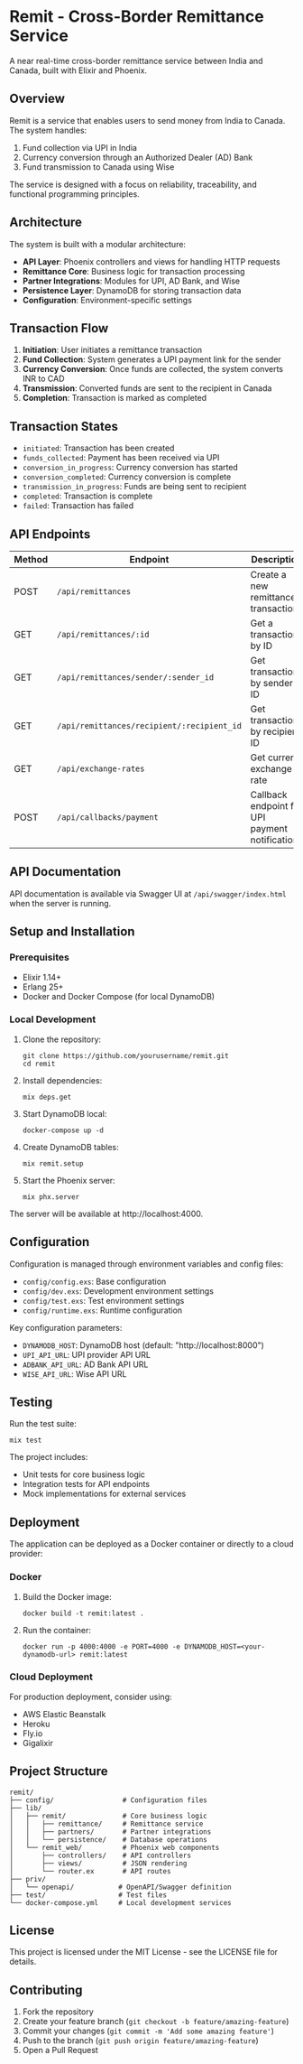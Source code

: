 # Remit - Cross-Border Remittance Service

A near real-time cross-border remittance service between India and Canada, built with Elixir and Phoenix.

## Overview

Remit is a service that enables users to send money from India to Canada. The system handles:

1. Fund collection via UPI in India
2. Currency conversion through an Authorized Dealer (AD) Bank
3. Fund transmission to Canada using Wise

The service is designed with a focus on reliability, traceability, and functional programming principles.

## Architecture

The system is built with a modular architecture:

- **API Layer**: Phoenix controllers and views for handling HTTP requests
- **Remittance Core**: Business logic for transaction processing
- **Partner Integrations**: Modules for UPI, AD Bank, and Wise
- **Persistence Layer**: DynamoDB for storing transaction data
- **Configuration**: Environment-specific settings

## Transaction Flow

1. **Initiation**: User initiates a remittance transaction
2. **Fund Collection**: System generates a UPI payment link for the sender
3. **Currency Conversion**: Once funds are collected, the system converts INR to CAD
4. **Transmission**: Converted funds are sent to the recipient in Canada
5. **Completion**: Transaction is marked as completed

## Transaction States

- `initiated`: Transaction has been created
- `funds_collected`: Payment has been received via UPI
- `conversion_in_progress`: Currency conversion has started
- `conversion_completed`: Currency conversion is complete
- `transmission_in_progress`: Funds are being sent to recipient
- `completed`: Transaction is complete
- `failed`: Transaction has failed

## API Endpoints

| Method | Endpoint | Description |
|--------|----------|-------------|
| POST | `/api/remittances` | Create a new remittance transaction |
| GET | `/api/remittances/:id` | Get a transaction by ID |
| GET | `/api/remittances/sender/:sender_id` | Get transactions by sender ID |
| GET | `/api/remittances/recipient/:recipient_id` | Get transactions by recipient ID |
| GET | `/api/exchange-rates` | Get current exchange rate |
| POST | `/api/callbacks/payment` | Callback endpoint for UPI payment notifications |

## API Documentation

API documentation is available via Swagger UI at `/api/swagger/index.html` when the server is running.

## Setup and Installation

### Prerequisites

- Elixir 1.14+
- Erlang 25+
- Docker and Docker Compose (for local DynamoDB)

### Local Development

1. Clone the repository:
   ```
   git clone https://github.com/yourusername/remit.git
   cd remit
   ```

2. Install dependencies:
   ```
   mix deps.get
   ```

3. Start DynamoDB local:
   ```
   docker-compose up -d
   ```

4. Create DynamoDB tables:
   ```
   mix remit.setup
   ```

5. Start the Phoenix server:
   ```
   mix phx.server
   ```

The server will be available at http://localhost:4000.

## Configuration

Configuration is managed through environment variables and config files:

- `config/config.exs`: Base configuration
- `config/dev.exs`: Development environment settings
- `config/test.exs`: Test environment settings
- `config/runtime.exs`: Runtime configuration

Key configuration parameters:

- `DYNAMODB_HOST`: DynamoDB host (default: "http://localhost:8000")
- `UPI_API_URL`: UPI provider API URL
- `ADBANK_API_URL`: AD Bank API URL
- `WISE_API_URL`: Wise API URL

## Testing

Run the test suite:

```
mix test
```

The project includes:

- Unit tests for core business logic
- Integration tests for API endpoints
- Mock implementations for external services

## Deployment

The application can be deployed as a Docker container or directly to a cloud provider:

### Docker

1. Build the Docker image:
   ```
   docker build -t remit:latest .
   ```

2. Run the container:
   ```
   docker run -p 4000:4000 -e PORT=4000 -e DYNAMODB_HOST=<your-dynamodb-url> remit:latest
   ```

### Cloud Deployment

For production deployment, consider using:

- AWS Elastic Beanstalk
- Heroku
- Fly.io
- Gigalixir

## Project Structure

```
remit/
├── config/                 # Configuration files
├── lib/
│   ├── remit/              # Core business logic
│   │   ├── remittance/     # Remittance service
│   │   ├── partners/       # Partner integrations
│   │   └── persistence/    # Database operations
│   └── remit_web/          # Phoenix web components
│       ├── controllers/    # API controllers
│       ├── views/          # JSON rendering
│       └── router.ex       # API routes
├── priv/
│   └── openapi/           # OpenAPI/Swagger definition
├── test/                  # Test files
└── docker-compose.yml     # Local development services
```

## License

This project is licensed under the MIT License - see the LICENSE file for details.

## Contributing

1. Fork the repository
2. Create your feature branch (`git checkout -b feature/amazing-feature`)
3. Commit your changes (`git commit -m 'Add some amazing feature'`)
4. Push to the branch (`git push origin feature/amazing-feature`)
5. Open a Pull Request
